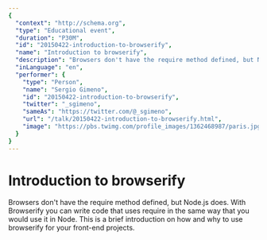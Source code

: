 ```yaml
---
{
  "context": "http://schema.org",
  "type": "Educational event",
  "duration": "P30M",
  "id": "20150422-introduction-to-browserify",
  "name": "Introduction to browserify",
  "description": "Browsers don't have the require method defined, but Node.js does. With Browserify you can write code that uses require in the same way that you would use it in Node. This is a brief introduction on how and why to use browserify for your front-end projects.",
  "inLanguage": "en",
  "performer": {
    "type": "Person",
    "name": "Sergio Gimeno",
    "id": "20150422-introduction-to-browserify",
    "twitter": "_sgimeno",
    "sameAs": "https://twitter.com/@_sgimeno",
    "url": "/talk/20150422-introduction-to-browserify.html",
    "image": "https://pbs.twimg.com/profile_images/1362468987/paris.jpg"
  }
}
---
```

# Introduction to browserify

Browsers don't have the require method defined, but Node.js does. With Browserify you can write code that uses require in the same way that you would use it in Node. This is a brief introduction on how and why to use browserify for your front-end projects.